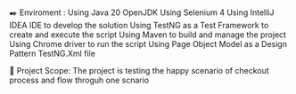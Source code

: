✒️ Enviroment :
Using Java 20 OpenJDK
Using Selenium 4
Using IntelliJ IDEA IDE to develop the solution
Using TestNG as a Test Framework to create and execute the script
Using Maven to build and manage the project
Using Chrome driver to run the script
Using Page Object Model as a Design Pattern
TestNG.Xml file

🔭 Project Scope:
The project is testing the happy scenario of checkout process and flow throguh one scnario 
